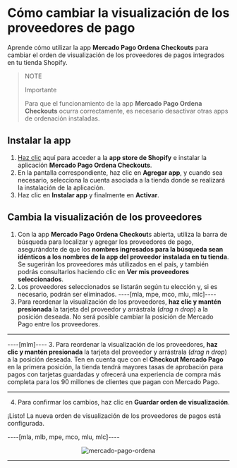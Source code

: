 # Cómo cambiar la visualización de los proveedores de pago

Aprende cómo utilizar la app **Mercado Pago Ordena Checkouts** para cambiar el orden de visualización de los proveedores de pagos integrados en tu tienda Shopify.

> NOTE
>
> Importante
>
> Para que el funcionamiento de la app **Mercado Pago Ordena Checkouts** ocurra correctamente, es necesario desactivar otras apps de ordenación instaladas.

## Instalar la app

1. [Haz clic](https://apps.shopify.com/mercado-pago-ordena-checkouts) aquí para acceder a la **app store de Shopify** e instalar la aplicación **Mercado Pago Ordena Checkouts**.
2. En la pantalla correspondiente, haz clic en **Agregar app**, y cuando sea necesario, selecciona la cuenta asociada a la tienda donde se realizará la instalación de la aplicación.
3. Haz clic en **Instalar app** y finalmente en **Activar**.

## Cambia la visualización de los proveedores

1. Con la app **Mercado Pago Ordena Checkout**s abierta, utiliza la barra de búsqueda para localizar y agregar los proveedores de pago, asegurándote de que los **nombres ingresados para la búsqueda sean idénticos a los nombres de la app del proveedor instalada en tu tienda**. Se sugerirán los proveedores más utilizados en el país, y también podrás consultarlos haciendo clic en **Ver mis proveedores seleccionados**.
2. Los proveedores seleccionados se listarán según tu elección y, si es necesario, podrán ser eliminados.
----[mla, mpe, mco, mlu, mlc]----
3. Para reordenar la visualización de los proveedores, **haz clic y mantén presionada** la tarjeta del proveedor y arrástrala (_drag n drop_) a la posición deseada. No será posible cambiar la posición de Mercado Pago entre los proveedores.

------------
----[mlm]----
3. Para reordenar la visualización de los proveedores, **haz clic y mantén presionada** la tarjeta del proveedor y arrástrala (_drag n drop_) a la posición deseada. Ten en cuenta que con el **Checkout Mercado Pago** en la primera posición, la tienda tendrá mayores tasas de aprobación para pagos con tarjetas guardadas y ofrecerá una experiencia de compra más completa para los 90 millones de clientes que pagan con Mercado Pago.

------------
4. Para confirmar los cambios, haz clic en **Guardar orden de visualización**.

¡Listo! La nueva orden de visualización de los proveedores de pagos está configurada.

----[mla, mlb, mpe, mco, mlu, mlc]----
<center>

![mercado-pago-ordena](shopify/mercado-pago-ordena-es.png)

</center>

------------